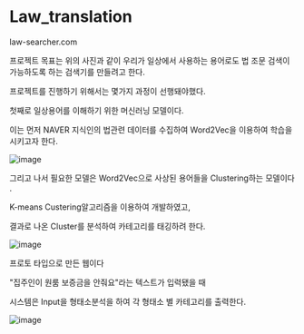 # Law_translation


law-searcher.com



프로젝트 목표는 위의 사진과 같이 우리가 일상에서 사용하는 용어로도 법 조문 검색이 가능하도록 하는 검색기를 만들려고 한다.



프로젝트를 진행하기 위해서는 몇가지 과정이 선행돼야했다.

첫째로 일상용어를 이해하기 위한 머신러닝 모델이다. 

이는 먼저 NAVER 지식인의 법관련 데이터를 수집하여 Word2Vec을 이용하여 학습을 시키고자 한다.



![image](https://user-images.githubusercontent.com/28247914/42813786-103b35b8-89fd-11e8-9f3b-90ea87233d09.png)


그리고 나서 필요한 모델은  Word2Vec으로 사상된 용어들을 Clustering하는 모델이다 .

K-means Custering알고리즘을 이용하여 개발하였고,

결과로 나온 Cluster를 분석하여 카테고리를 태깅하려 한다. 


![image](https://user-images.githubusercontent.com/28247914/42813800-2068fc5e-89fd-11e8-92f0-3cd71755119e.png)


프로토 타입으로 만든 웹이다

"집주인이 원룸 보증금을 안줘요"라는 텍스트가 입력됐을 때 

시스템은 Input을 형태소분석을 하여 각 형태소 별 카테고리를 출력한다.


![image](https://user-images.githubusercontent.com/28247914/42813812-282f0f50-89fd-11e8-8864-fad8bf642cf4.png)


